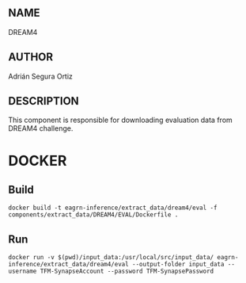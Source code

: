 ## NAME

DREAM4

## AUTHOR

Adrián Segura Ortiz

## DESCRIPTION

This component is responsible for downloading evaluation data from DREAM4 challenge.

# DOCKER

## Build

```
docker build -t eagrn-inference/extract_data/dream4/eval -f components/extract_data/DREAM4/EVAL/Dockerfile .
```

## Run

```
docker run -v $(pwd)/input_data:/usr/local/src/input_data/ eagrn-inference/extract_data/dream4/eval --output-folder input_data --username TFM-SynapseAccount --password TFM-SynapsePassword
```
